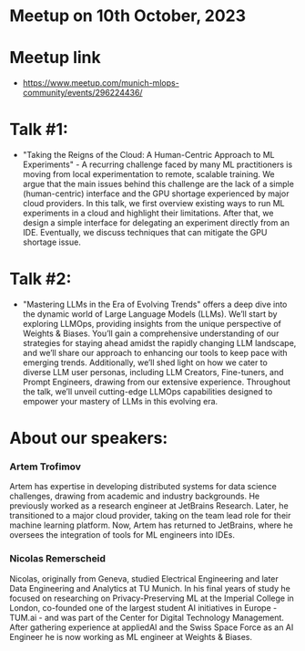 # Meetup on 10th October, 2023
# Meetup link
- https://www.meetup.com/munich-mlops-community/events/296224436/

# Talk #1: 
- "Taking the Reigns of the Cloud: A Human-Centric Approach to ML Experiments" - A recurring challenge faced by many ML practitioners is moving from local experimentation to remote, scalable training. We argue that the main issues behind this challenge are the lack of a simple (human-centric) interface and the GPU shortage experienced by major cloud providers. In this talk, we first overview existing ways to run ML experiments in a cloud and highlight their limitations. After that, we design a simple interface for delegating an experiment directly from an IDE. Eventually, we discuss techniques that can mitigate the GPU shortage issue.

# Talk #2: 
- "Mastering LLMs in the Era of Evolving Trends" offers a deep dive into the dynamic world of Large Language Models (LLMs). We’ll start by exploring LLMOps, providing insights from the unique perspective of Weights & Biases. You’ll gain a comprehensive understanding of our strategies for staying ahead amidst the rapidly changing LLM landscape, and we’ll share our approach to enhancing our tools to keep pace with emerging trends. Additionally, we’ll shed light on how we cater to diverse LLM user personas, including LLM Creators, Fine-tuners, and Prompt Engineers, drawing from our extensive experience. Throughout the talk, we’ll unveil cutting-edge LLMOps capabilities designed to empower your mastery of LLMs in this evolving era.

# About our speakers:

### Artem Trofimov
Artem has expertise in developing distributed systems for data science challenges, drawing from academic and industry backgrounds. He previously worked as a research engineer at JetBrains Research. Later, he transitioned to a major cloud provider, taking on the team lead role for their machine learning platform. Now, Artem has returned to JetBrains, where he oversees the integration of tools for ML engineers into IDEs.

### Nicolas Remerscheid
Nicolas, originally from Geneva, studied Electrical Engineering and later Data Engineering and Analytics at TU Munich. In his final years of study he focused on researching on Privacy-Preserving ML at the Imperial College in London, co-founded one of the largest student AI initiatives in Europe - TUM.ai - and was part of the Center for Digital Technology Management. After gathering experience at appliedAI and the Swiss Space Force as an AI Engineer he is now working as ML engineer at Weights & Biases.